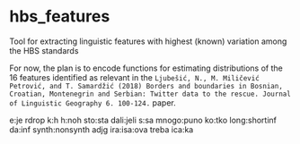 # hbs_features
Tool for extracting linguistic features with highest (known) variation among the HBS standards

For now, the plan is to encode functions for estimating distributions of the 16 features identified as relevant in the ```Ljubešić, N., M. Miličević Petrović, and T. Samardžić (2018) Borders and boundaries in Bosnian, Croatian, Montenegrin and Serbian: Twitter data to the rescue. Journal of Linguistic Geography 6. 100-124.``` paper.

e:je
rdrop
k:h
h:noh
sto:sta
dali:jeli
s:sa
mnogo:puno
ko:tko
long:shortinf
da:inf
synth:nonsynth
adjg
ira:isa:ova
treba
ica:ka
